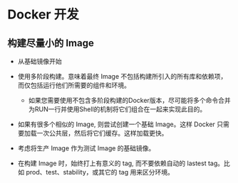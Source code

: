 # Docker 开发

## 构建尽量小的 Image

+ 从基础镜像开始
+ 使用多阶段构建。意味着最终 Image 不包括构建所引入的所有库和依赖项，而仅包括运行他们所需要的组件和环境。
    + 如果您需要使用不包含多阶段构建的Docker版本，尽可能将多个命令合并为RUN一行并使用Shell的机制将它们组合在一起来实现此目的。
+ 如果有很多个相似的 Image, 则尝试创建一个基础 Image。这样 Docker 只需要加载一次公共层，然后将它们缓存。这样加载更快。

+ 考虑将生产 Image 作为测试 Image 的基础镜像。
+ 在构建 Image 时，始终打上有意义的 tag, 而不要依赖自动的 lastest tag。比如 prod、test、stability，或其它的 tag 用来区分环境。

